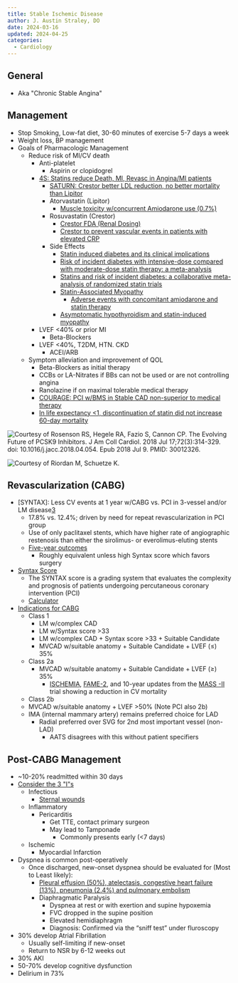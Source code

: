 ```yaml
---
title: Stable Ischemic Disease
author: J. Austin Straley, DO
date: 2024-03-16
updated: 2024-04-25
categories:
  - Cardiology
---
```

## General

- Aka "Chronic Stable Angina"

## Management

- Stop Smoking, Low-fat diet, 30-60 minutes of exercise 5-7 days a week
- Weight loss, BP management
- Goals of Pharmacologic Management
    - Reduce risk of MI/CV death
        - Anti-platelet
            - Aspirin or clopidogrel
        - [4S: Statins reduce Death, MI, Revasc in Angina/MI patients][8]
            - [SATURN: Crestor better LDL reduction, no better mortality than Lipitor][9]
            - Atorvastatin (Lipitor)
                - [Muscle toxicity w/concurrent Amiodarone use (0.7%)][10]
            - Rosuvastatin (Crestor)
                - [Crestor FDA (Renal Dosing)][11]
                - [Crestor to prevent vascular events in patients with elevated CRP][12]
            - Side Effects
                - [Statin induced diabetes and its clinical implications][13]
                - [Risk of incident diabetes with intensive-dose compared with moderate-dose statin therapy: a meta-analysis][14]
                - [Statins and risk of incident diabetes: a collaborative meta-analysis of randomized statin trials][15]
                - [Statin-Associated Myopathy][16]
                    - [Adverse events with concomitant amiodarone and statin therapy][17]
                - [Asymptomatic hypothyroidism and statin-induced myopathy][18]
        - LVEF <40% or prior MI
            - Beta-Blockers
        - LVEF <40%, T2DM, HTN. CKD
            - ACEI/ARB
    - Symptom alleviation and improvement of QOL
        - Beta-Blockers as initial therapy
        - CCBs or LA-Nitrates if BBs can not be used or are not controlling angina
        - Ranolazine if on maximal tolerable medical therapy
        - [COURAGE: PCI w/BMS in Stable CAD non-superior to medical therapy][19]
        - [In life expectancy <1, discontinuation of statin did not increase 60-day mortality][20]

![Courtesy of Rosenson RS, Hegele RA, Fazio S, Cannon CP. The Evolving Future of PCSK9 Inhibitors. J Am Coll Cardiol. 2018 Jul 17;72(3):314-329. doi: 10.1016/j.jacc.2018.04.054. Epub 2018 Jul 9. PMID: 30012326.](/assets/images/fellowship-guide/cards/chest-pain/LDL_ACS_CAD.jpg)

![Courtesy of Riordan M, Schuetze K.](/assets/images/fellowship-guide/cards/stable-ischemic-disease/Vascular-EA-Schuetze-Riordan-Fig1.webp)

## Revascularization (CABG)

- [SYNTAX]: Less CV events at 1 year w/CABG vs. PCI in 3-vessel and/or LM disease[3]
    - 17.8% vs. 12.4%; driven by need for repeat revascularization in PCI group
    - Use of only paclitaxel stents, which have higher rate of angiographic restenosis than either the sirolimus- or everolimus-eluting stents
    - [Five-year outcomes][4]
        - Roughly equivalent unless high Syntax score which favors surgery
- [Syntax Score][5]
    - The SYNTAX score is a grading system that evaluates the complexity and prognosis of patients undergoing percutaneous coronary intervention (PCI)
    - [Calculator][6]
- [Indications for CABG][1]
    - Class 1
        - LM w/complex CAD
        - LM w/Syntax score >33
        - LM w/complex CAD + Syntax score >33 + Suitable Candidate
        - MVCAD w/suitable anatomy + Suitable Candidate + LVEF ($\leq$) 35%
    - Class 2a
        - MVCAD w/suitable anatomy + Suitable Candidate + LVEF ($\geq$) 35%
            - [ISCHEMIA][21], [FAME-2][22], and 10-year updates from the [MASS -II][23] trial showing a reduction in CV mortality
    - Class 2b
    - MVCAD w/suitable anatomy + LVEF >50% (Note PCI also 2b)
    - IMA (internal mammary artery) remains preferred choice for LAD
        - Radial preferred over SVG for 2nd most important vessel (non-LAD)
            - AATS disagrees with this without patient specifiers

## Post-CABG Management

- ~10-20% readmitted within 30 days
- [Consider the 3 "I"s][2]
    - Infectious
        - [Sternal wounds][7]
    - Inflammatory
        - Pericarditis
            - Get TTE, contact primary surgeon
            - May lead to Tamponade
                - Commonly presents early (<7 days)
    - Ischemic
        - Myocardial Infarction
- Dyspnea is common post-operatively
    - Once discharged, new-onset dyspnea should be evaluated for (Most to Least likely):
        - [Pleural effusion (50%), atelectasis, congestive heart failure (13%), pneumonia (2.4%) and pulmonary embolism][24]
        - Diaphragmatic Paralysis
            - Dyspnea at rest or with exertion and supine hypoxemia
            - FVC dropped in the supine position
            - Elevated hemidiaphragm
            - Diagnosis: Confirmed via the “sniff test” under fluroscopy
- 30% develop Atrial Fibrillation
    - Usually self-limiting if new-onset
    - Return to NSR by 6-12 weeks out
- 30% AKI
- 50-70% develop cognitive dysfunction
- Delirium in 73%

[1]: https://www.acc.org/Latest-in-Cardiology/Articles/2022/10/31/13/02/Key-Takeaways-From-the-2021-Coronary-Revascularization-Guidelines
[2]: https://www.ncbi.nlm.nih.gov/pmc/articles/PMC8157999/
[3]: https://www.wikijournalclub.org/wiki/SYNTAX
[4]: https://pubmed.ncbi.nlm.nih.gov/24700706/{:target="_blank"}
[5]: https://www.ncbi.nlm.nih.gov/pmc/articles/PMC4348991/
[6]: https://syntaxscore.org/calculator/start.htm/
[7]: https://www.cmaj.ca/content/cmaj/suppl/2021/05/04/193.19.E689.DC1/191108-view-2-at.pdf
[8]: https://pubmed.ncbi.nlm.nih.gov/7968073/{:target="_blank"}
[9]: https://pubmed.ncbi.nlm.nih.gov/22085316/{:target="_blank"}
[10]: https://pubmed.ncbi.nlm.nih.gov/15860984/{:target="_blank"}
[11]: https://www.accessdata.fda.gov/drugsatfda_docs/label/2020/021366s040s041lbl.pdf
[12]: https://pubmed.ncbi.nlm.nih.gov/18997196/{:target="_blank"}
[13]: https://pubmed.ncbi.nlm.nih.gov/25210397/{:target="_blank"}
[14]: https://pubmed.ncbi.nlm.nih.gov/21693744/{:target="_blank"}
[15]: https://pubmed.ncbi.nlm.nih.gov/20167359/{:target="_blank"}
[16]: https://pubmed.ncbi.nlm.nih.gov/12672737/{:target="_blank"}
[17]: https://pubmed.ncbi.nlm.nih.gov/15860984/{:target="_blank"}
[18]: https://pubmed.ncbi.nlm.nih.gov/17872677/{:target="_blank"}
[19]: https://pubmed.ncbi.nlm.nih.gov/17387127/{:target="_blank"}
[20]: https://pubmed.ncbi.nlm.nih.gov/20818875/{:target="_blank"}
[21]: https://www.nejm.org/doi/full/10.1056/NEJMoa1915922
[22]: https://pubmed.ncbi.nlm.nih.gov/20733102/
[23]: https://pubmed.ncbi.nlm.nih.gov/25176289/
[24]: https://www.cmaj.ca/content/193/19/E689/tab-related-content/
